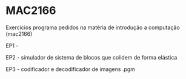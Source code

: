 # MAC2166
Exercícios programa pedidos na matéria de introdução a computação (mac2166)

EP1 - 

EP2 - simulador de sistema de blocos que colidem de forma elástica

EP3 - codificador e decodificador de imagens .pgm
